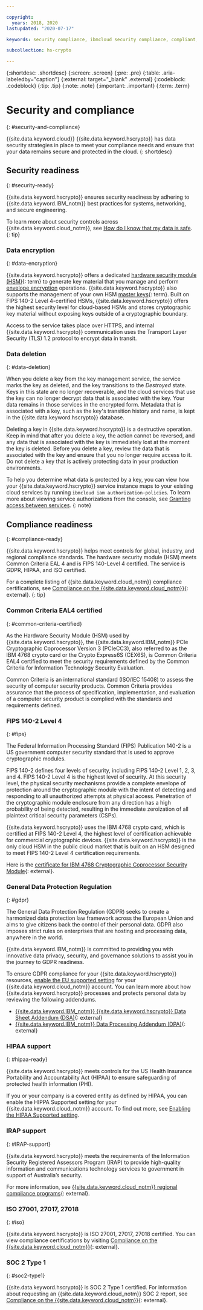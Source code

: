 ```yaml
---

copyright:
  years: 2018, 2020
lastupdated: "2020-07-17"

keywords: security compliance, ibmcloud security compliance, compliant, data security, data encryption, data delete, common criteria, fips, iso, gdpr

subcollection: hs-crypto

---
```


{:shortdesc: .shortdesc}
{:screen: .screen}
{:pre: .pre}
{:table: .aria-labeledby="caption"}
{:external: target="_blank" .external}
{:codeblock: .codeblock}
{:tip: .tip}
{:note: .note}
{:important: .important}
{:term: .term}

# Security and compliance
{: #security-and-compliance}

{{site.data.keyword.cloud}} {{site.data.keyword.hscrypto}} has data security strategies in place to meet your compliance needs and ensure that your data remains secure and protected in the cloud.
{: shortdesc}

## Security readiness
{: #security-ready}

{{site.data.keyword.hscrypto}} ensures security readiness by adhering to {{site.data.keyword.IBM_notm}} best practices for systems, networking, and secure engineering.

To learn more about security controls across {{site.data.keyword.cloud_notm}}, see [How do I know that my data is safe](/docs/overview?topic=overview-security#security).
{: tip}

### Data encryption
{: #data-encryption}

{{site.data.keyword.hscrypto}} offers a dedicated [hardware security module (HSM)](#x6704988){: term} to generate key material that you manage and perform [envelope encryption](/docs/hs-crypto?topic=hs-crypto-envelope-encryption) operations. {{site.data.keyword.hscrypto}} also supports the management of your own HSM [master keys](#x2908413){: term}. Built on FIPS 140-2 Level 4-certified HSMs, {{site.data.keyword.hscrypto}} offers the highest security level for cloud-based HSMs and stores cryptographic key material without exposing keys outside of a cryptographic boundary.

Access to the service takes place over HTTPS, and internal {{site.data.keyword.hscrypto}} communication uses the Transport Layer Security (TLS) 1.2 protocol to encrypt data in transit.

### Data deletion
{: #data-deletion}

When you delete a key from the key management service, the service marks the key as deleted, and the key transitions to the _Destroyed_ state. Keys in this state are no longer recoverable, and the cloud services that use the key can no longer decrypt data that is associated with the key. Your data remains in those services in the encrypted form. Metadata that is associated with a key, such as the key's transition history and name, is kept in the {{site.data.keyword.hscrypto}} database.

Deleting a key in {{site.data.keyword.hscrypto}} is a destructive operation. Keep in mind that after you delete a key, the action cannot be reversed, and any data that is associated with the key is immediately lost at the moment the key is deleted. Before you delete a key, review the data that is associated with the key and ensure that you no longer require access to it. Do not delete a key that is actively protecting data in your production environments.

To help you determine what data is protected by a key, you can view how your {{site.data.keyword.hscrypto}} service instance maps to your existing cloud services by running `ibmcloud iam authorization-policies`. To learn more about viewing service authorizations from the console, see [Granting access between services](/docs/account?topic=account-serviceauth).
{: note}

## Compliance readiness
{: #compliance-ready}

{{site.data.keyword.hscrypto}} helps meet controls for global, industry, and regional compliance standards. The hardware security module (HSM) meets Common Criteria EAL 4 and is FIPS 140-Level 4 certified. The service is GDPR, HIPAA, and ISO certified.

For a complete listing of {{site.data.keyword.cloud_notm}} compliance certifications, see [Compliance on the {{site.data.keyword.cloud_notm}}](https://www.ibm.com/cloud/compliance){: external}.
{: tip}

### Common Criteria EAL4 certified
{: #common-criteria-certified}

As the Hardware Security Module (HSM) used by {{site.data.keyword.hscrypto}}, the {{site.data.keyword.IBM_notm}} PCIe Cryptographic Coprocessor Version 3 (PCIeCC3), also referred to as the IBM 4768 crypto card or the Crypto Express6S (CEX6S), is Common Criteria EAL4 certified to meet the security requirements defined by the Common Criteria for Information Technology Security Evaluation.

Common Criteria is an international standard (ISO/IEC 15408) to assess the security of computer security products. Common Criteria provides assurance that the process of specification, implementation, and evaluation of a computer security product is complied with the standards and requirements defined.

<!-- ### EU support
{: #eu-support}

{{site.data.keyword.hscrypto}} has extra controls in place to protect your {{site.data.keyword.hscrypto}} resources in the European Union (EU).

If you use {{site.data.keyword.hscrypto}} resources in the Frankfurt, Germany region to process personal data for European citizens, you can enable the EU Supported setting for your {{site.data.keyword.cloud_notm}} account. To find out more, see [Enabling the EU Supported setting](/docs/account?topic=account-eu-hipaa-supported#bill_eusupported) and [Requesting support for resources in the European Union](/docs/get-support?topic=get-support-using-avatar#eusupported). -->

### FIPS 140-2 Level 4
{: #fips}

The Federal Information Processing Standard (FIPS) Publication 140-2 is a US government computer security standard that is used to approve cryptographic modules.

FIPS 140-2 defines four levels of security, including FIPS 140-2 Level 1, 2, 3, and 4. FIPS 140-2 Level 4 is the highest level of security. At this security level, the physical security mechanisms provide a complete envelope of protection around the cryptographic module with the intent of detecting and responding to all unauthorized attempts at physical access. Penetration of the cryptographic module enclosure from any direction has a high probability of being detected, resulting in the immediate zeroization of all plaintext critical security parameters (CSPs).

{{site.data.keyword.hscrypto}} uses the IBM 4768 crypto card, which is certified at FIPS 140-2 Level 4, the highest level of certification achievable for commercial cryptographic devices. {{site.data.keyword.hscrypto}} is the only cloud HSM in the public cloud market that is built on an HSM designed to meet FIPS 140-2 Level 4 certification requirements.

Here is the [certificate for IBM 4768 Cryptographic Coprocessor Security Module](https://csrc.nist.gov/projects/cryptographic-module-validation-program/Certificate/3410){: external}.

### General Data Protection Regulation
{: #gdpr}

The General Data Protection Regulation (GDPR) seeks to create a harmonized data protection law framework across the European Union and aims to give citizens back the control of their personal data. GDPR also imposes strict rules on enterprises that are hosting and processing data, anywhere in the world.

{{site.data.keyword.IBM_notm}} is committed to providing you with innovative data privacy, security, and governance solutions to assist you in the journey to GDPR readiness.

To ensure GDPR compliance for your {{site.data.keyword.hscrypto}} resources, [enable the EU supported setting](/docs/account?topic=account-eu-hipaa-supported#bill_eusupported) for your {{site.data.keyword.cloud_notm}} account. You can learn more about how {{site.data.keyword.hscrypto}} processes and protects personal data by reviewing the following addendums.

- [{{site.data.keyword.IBM_notm}} {{site.data.keyword.hscrypto}} Data Sheet Addendum (DSA)](https://www.ibm.com/software/reports/compatibility/clarity-reports/report/html/softwareReqsForProduct?deliverableId=46E9C81025D811E895B382FBC780E8BA){: external}
- [{{site.data.keyword.IBM_notm}} Data Processing Addendum (DPA)](https://www.ibm.com/support/customer/csol/terms/?cat=dpa){: external}

### HIPAA support
{: #hipaa-ready}

{{site.data.keyword.hscrypto}} meets controls for the US Health Insurance Portability and Accountability Act (HIPAA) to ensure safeguarding of protected health information (PHI).

If you or your company is a covered entity as defined by HIPAA, you can enable the HIPPA Supported setting for your {{site.data.keyword.cloud_notm}} account. To find out more, see [Enabling the HIPAA Supported setting](/docs/account?topic=account-eu-hipaa-supported#enabling-hipaa).

### IRAP support
{: #IRAP-support}

{{site.data.keyword.hscrypto}} meets the requirements of the Information Security Registered Assessors Program (IRAP) to provide high-quality information and communications technology services to government in support of Australia’s security.

For more information, see [{{site.data.keyword.cloud_notm}} regional compliance programs](https://www.ibm.com/cloud/compliance/regional){: external}.

### ISO 27001, 27017, 27018
{: #iso}

{{site.data.keyword.hscrypto}} is ISO 27001, 27017, 27018 certified. You can view compliance certifications by visiting [Compliance on the {{site.data.keyword.cloud_notm}}](https://www.ibm.com/cloud/compliance){: external}.

### SOC 2 Type 1
{: #soc2-type1}

{{site.data.keyword.hscrypto}} is SOC 2 Type 1 certified. For information about requesting an {{site.data.keyword.cloud_notm}} SOC 2 report, see [Compliance on the {{site.data.keyword.cloud_notm}}](https://www.ibm.com/cloud/compliance){: external}.
